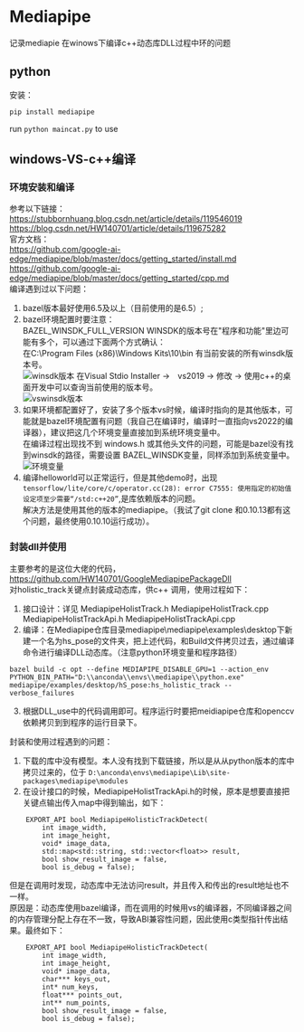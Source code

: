 # Mediapipe 
记录mediapie 在winows下编译c++动态库DLL过程中环的问题
## python
安装：
```
pip install mediapipe
``` 
run `python maincat.py` to use

## windows-VS-c++编译
### 环境安装和编译
参考以下链接：  
https://stubbornhuang.blog.csdn.net/article/details/119546019  
https://blog.csdn.net/HW140701/article/details/119675282  
官方文档：  
https://github.com/google-ai-edge/mediapipe/blob/master/docs/getting_started/install.md  
https://github.com/google-ai-edge/mediapipe/blob/master/docs/getting_started/cpp.md  
编译遇到过以下问题：  
1. bazel版本最好使用6.5及以上（目前使用的是6.5）;  
2. bazel环境配置时要注意：  
BAZEL_WINSDK_FULL_VERSION WINSDK的版本号在"程序和功能"里边可能有多个，可以通过下面两个方式确认：  
在C:\Program Files (x86)\Windows Kits\10\bin 有当前安装的所有winsdk版本号。  
![winsdk版本](./sources/1.png")
在Visual Stdio Installer ->　vs2019 -> 修改 -> 使用c++的桌面开发中可以查询当前使用的版本号。  
![vswinsdk版本](./sources/2.png")
3. 如果环境都配置好了，安装了多个版本vs时候，编译时指向的是其他版本，可能就是bazel环境配置有问题（我自己在编译时，编译时一直指向vs2022的编译器），建议把这几个环境变量直接加到系统环境变量中。  
在编译过程出现找不到 windows.h 或其他头文件的问题，可能是bazel没有找到winsdk的路径，需要设置 BAZEL_WINSDK变量，同样添加到系统变量中。  
![环境变量](./sources/3.png")
4. 编译helloworld可以正常运行，但是其他demo时，出现 `tensorflow/lite/core/c/operator.cc(28): error C7555: 使用指定的初始值设定项至少需要“/std:c++20”`,是库依赖版本的问题。  
解决方法是使用其他的版本的mediapipe。（我试了git clone 和0.10.13都有这个问题，最终使用0.10.10运行成功）。  
### 封装dll并使用
主要参考的是这位大佬的代码，https://github.com/HW140701/GoogleMediapipePackageDll  
对holistic_track关键点封装成动态库，供c++ 调用，使用过程如下：  
1. 接口设计：详见 MediapipeHolistTrack.h MediapipeHolistTrack.cpp MediapipeHolistTrackApi.h MediapipeHolistTrackApi.cpp
2. 编译：在Mediapipe仓库目录mediapipe\mediapipe\examples\desktop下新建一个名为hs_pose的文件夹，把上述代码，和Build文件拷贝过去，通过编译命令进行编译DLL动态库。（注意python环境变量和程序路径）
 ```
bazel build -c opt --define MEDIAPIPE_DISABLE_GPU=1 --action_env PYTHON_BIN_PATH="D:\\anconda\\envs\\mediapipe\\python.exe" mediapipe/examples/desktop/hS_pose:hs_holistic_track --verbose_failures
```
3. 根据DLL_use中的代码调用即可。程序运行时要把meidiapipe仓库和openccv依赖拷贝到到程序的运行目录下。  

封装和使用过程遇到的问题：
1. 下载的库中没有模型。本人没有找到下载链接，所以是从从python版本的库中拷贝过来的，位于 `D:\anconda\envs\mediapipe\Lib\site-packages\mediapipe\modules`
2. 在设计接口的时候，MediapipeHolistTrackApi.h的时候，原本是想要直接把关键点输出传入map中得到输出，如下：
```
	EXPORT_API bool MediapipeHolisticTrackDetect(
		int image_width, 
		int image_height,
		void* image_data, 
        std::map<std::string, std::vector<float>> result,
		bool show_result_image = false,
		bool is_debug = false);
```
但是在调用时发现，动态库中无法访问result，并且传入和传出的result地址也不一样。  
原因是：动态库使用bazel编译，而在调用的时候用vs的编译器，不同编译器之间的内存管理分配上存在不一致，导致ABI兼容性问题，因此使用c类型指针传出结果。最终如下：
```
	EXPORT_API bool MediapipeHolisticTrackDetect(
		int image_width, 
		int image_height,
		void* image_data, 
		char*** keys_out,
		int* num_keys,
		float*** points_out,
		int** num_points,
		bool show_result_image = false,
		bool is_debug = false);
```


